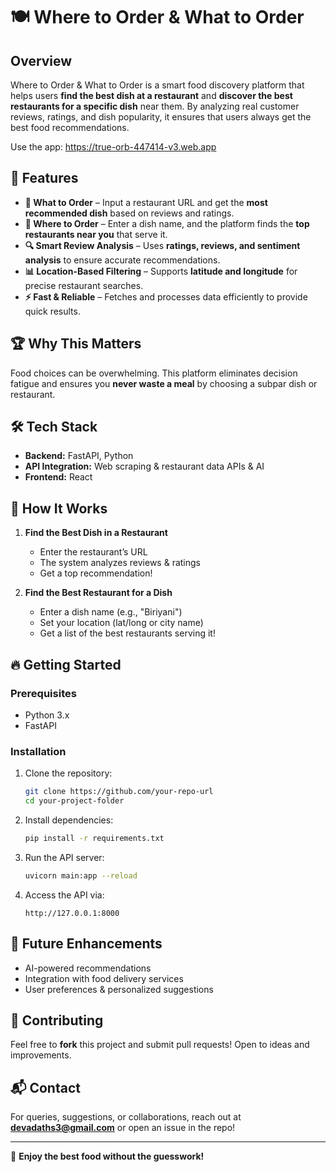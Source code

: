 # 🍽️ Where to Order & What to Order

## Overview
Where to Order & What to Order is a smart food discovery platform that helps users **find the best dish at a restaurant** and **discover the best restaurants for a specific dish** near them. By analyzing real customer reviews, ratings, and dish popularity, it ensures that users always get the best food recommendations.

Use the app: https://true-orb-447414-v3.web.app

## 🚀 Features
- **📌 What to Order** – Input a restaurant URL and get the **most recommended dish** based on reviews and ratings.
- **📍 Where to Order** – Enter a dish name, and the platform finds the **top restaurants near you** that serve it.
- **🔍 Smart Review Analysis** – Uses **ratings, reviews, and sentiment analysis** to ensure accurate recommendations.
- **📊 Location-Based Filtering** – Supports **latitude and longitude** for precise restaurant searches.
- **⚡ Fast & Reliable** – Fetches and processes data efficiently to provide quick results.

## 🏆 Why This Matters
Food choices can be overwhelming. This platform eliminates decision fatigue and ensures you **never waste a meal** by choosing a subpar dish or restaurant.

## 🛠️ Tech Stack
- **Backend:** FastAPI, Python
- **API Integration:** Web scraping & restaurant data APIs & AI
- **Frontend:** React

## 📌 How It Works
1. **Find the Best Dish in a Restaurant**
   - Enter the restaurant’s URL
   - The system analyzes reviews & ratings
   - Get a top recommendation!

2. **Find the Best Restaurant for a Dish**
   - Enter a dish name (e.g., "Biriyani")
   - Set your location (lat/long or city name)
   - Get a list of the best restaurants serving it!

## 🔥 Getting Started
### Prerequisites
- Python 3.x
- FastAPI

### Installation
1. Clone the repository:
   ```sh
   git clone https://github.com/your-repo-url
   cd your-project-folder
   ```
2. Install dependencies:
   ```sh
   pip install -r requirements.txt
   ```
3. Run the API server:
   ```sh
   uvicorn main:app --reload
   ```
4. Access the API via:
   ```
   http://127.0.0.1:8000
   ```

## 🌟 Future Enhancements
- AI-powered recommendations
- Integration with food delivery services
- User preferences & personalized suggestions

## 🤝 Contributing
Feel free to **fork** this project and submit pull requests! Open to ideas and improvements.

## 📬 Contact
For queries, suggestions, or collaborations, reach out at **devadaths3@gmail.com** or open an issue in the repo!

---

🎉 **Enjoy the best food without the guesswork!**

